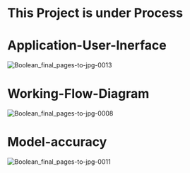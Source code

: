 # This Project is under Process
# Application-User-Inerface 

![Boolean_final_pages-to-jpg-0013](https://github.com/AlianBoyz/Boolean-Farmers/assets/118735686/1efda8f3-3018-460a-9346-724ec60de233)

# Working-Flow-Diagram

![Boolean_final_pages-to-jpg-0008](https://github.com/AlianBoyz/Boolean-Farmers/assets/118735686/10a727e5-7c9a-4941-9394-e72fb2809e82)

# Model-accuracy

![Boolean_final_pages-to-jpg-0011](https://github.com/AlianBoyz/Boolean-Farmers/assets/118735686/db576f29-5ee1-4d41-8ca0-9db02b3cc5a6)

